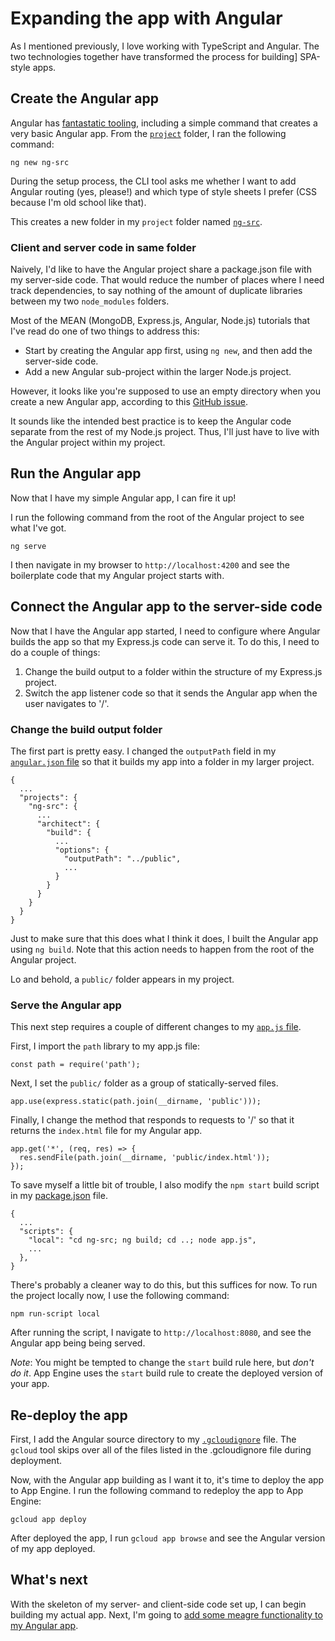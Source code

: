 # Expanding the app with Angular

As I mentioned previously, I love working with TypeScript and Angular.
The two technologies together have transformed the process for building]
SPA-style apps.

## Create the Angular app

Angular has [fantastatic tooling](https://angular.io/cli), including a simple
command that creates a very basic Angular app. From the [`project`](../project)
folder, I ran the following command:

```
ng new ng-src

```

During the setup process, the CLI tool asks me whether I want to add
Angular routing (yes, please!) and which type of style sheets I prefer
(CSS because I'm old school like that).

This creates a new folder in my `project` folder named
[`ng-src`](../project/ng-src).

### Client and server code in same folder

Naively, I'd like to have the Angular project share a package.json
file with my server-side code. That would reduce the number of places
where I need track dependencies, to say nothing of the amount of duplicate
libraries between my two `node_modules` folders.

Most of the MEAN (MongoDB, Express.js, Angular, Node.js) tutorials
that I've read do one of two things to address this:

  * Start by creating the Angular app first, using `ng new`, and then
    add the server-side code.
  * Add a new Angular sub-project within the larger Node.js project.

However, it looks like you're supposed to use an empty directory when you
create a new Angular app, according to this
[GitHub issue](https://github.com/angular/angular-cli/issues/15440).

It sounds like the intended best practice is to keep the Angular code
separate from the rest of my Node.js project. Thus, I'll just have to live with
the Angular project within my project.

## Run the Angular app

Now that I have my simple Angular app, I can fire it up!

I run the following command from the root of the Angular project to see what
I've got.

```
ng serve
```

I then navigate in my browser to `http://localhost:4200` and see the boilerplate
code that my Angular project starts with.

## Connect the Angular app to the server-side code

Now that I have the Angular app started, I need to configure where Angular
builds the app so that my Express.js code can serve it. To do this, I need to
do a couple of things:

 1. Change the build output to a folder within the structure of my Express.js
    project.
 1. Switch the app listener code so that it sends the Angular app when the
    user navigates to '/'.

### Change the build output folder

The first part is pretty easy. I changed the `outputPath` field in my
[`angular.json` file](../project/ng-src/angular.json) so that it builds my app
into a folder in my larger project.

```
{
  ...
  "projects": {
    "ng-src": {
      ...
      "architect": {
        "build": {
          ...
          "options": {
            "outputPath": "../public",
            ...
          }
        }
      }
    }
  }
}
```

Just to make sure that this does what I think it does, I built the Angular app
using `ng build`. Note that this action needs to happen from the root of the
Angular project.

Lo and behold, a `public/` folder appears in my project.

### Serve the Angular app

This next step requires a couple of different changes to my
[`app.js` file](../project/app.js).

First, I import the `path` library to my app.js file:

```
const path = require('path');
```

Next, I set the `public/` folder as a group of statically-served files.

```
app.use(express.static(path.join(__dirname, 'public')));
```

Finally, I change the method that responds to requests to '/' so that it
returns the `index.html` file for my Angular app.

```
app.get('*', (req, res) => {
  res.sendFile(path.join(__dirname, 'public/index.html'));
});
```

To save myself a little bit of trouble, I also modify the `npm start`
build script in my [package.json](../project/package.json) file.

```
{
  ...
  "scripts": {
    "local": "cd ng-src; ng build; cd ..; node app.js",
    ...
  },
}
```

There's probably a cleaner way to do this, but this suffices for now. To run
the project locally now, I use the following command:

```
npm run-script local
```

After running the script, I navigate to `http://localhost:8080`, and see the
Angular app being being served.

*Note*: You might be tempted to change the `start` build rule here, but
*don't do it*. App Engine uses the `start` build rule to create the deployed
version of your app.

## Re-deploy the app

First, I add the Angular source directory to my
[`.gcloudignore`](../project/.gcloudignore) file. The `gcloud` tool skips over all
of the files listed in the .gcloudignore file during deployment.

Now, with the Angular app building as I want it to, it's time to deploy the
app to App Engine. I run the following command to redeploy the app to
App Engine:

```
gcloud app deploy
```

After deployed the app, I run `gcloud app browse` and see the Angular version
of my app deployed.

## What's next

With the skeleton of my server- and client-side code set up, I can begin
building my actual app. Next, I'm going to
[add some meagre functionality to my Angular app](ui.md).